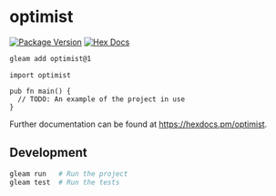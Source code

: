 # optimist

[![Package Version](https://img.shields.io/hexpm/v/optimist)](https://hex.pm/packages/optimist)
[![Hex Docs](https://img.shields.io/badge/hex-docs-ffaff3)](https://hexdocs.pm/optimist/)

```sh
gleam add optimist@1
```
```gleam
import optimist

pub fn main() {
  // TODO: An example of the project in use
}
```

Further documentation can be found at <https://hexdocs.pm/optimist>.

## Development

```sh
gleam run   # Run the project
gleam test  # Run the tests
```
